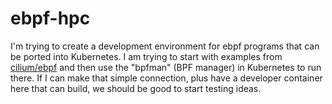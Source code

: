 # ebpf-hpc

I'm trying to create a development environment for ebpf programs that can be ported into Kubernetes.
I am trying to start with examples from [cilium/ebpf](https://github.com/cilum/ebpf) and then use the "bpfman"
(BPF manager) in Kubernetes to run there. If I can make that simple connection, plus have a developer container
here that can build, we should be good to start testing ideas.
